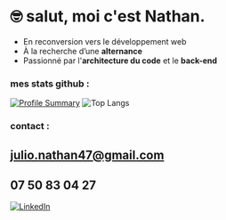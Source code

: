 # 🤓 salut, moi c'est Nathan. # 

- En reconversion vers le développement web  
- À la recherche d’une **alternance**  
- Passionné par l'**architecture du code** et le **back-end**

### mes stats github :
[![Profile Summary](https://github-profile-summary-cards.vercel.app/api/cards/profile-details?username=nathkeuss&theme=tokyonight)](https://github.com/nathkeuss)
![Top Langs](https://github-readme-stats.vercel.app/api/top-langs/?username=nathkeuss&layout=compact&theme=tokyonight)

### contact :
## julio.nathan47@gmail.com  
##  07 50 83 04 27  

[![LinkedIn](https://img.shields.io/badge/-LinkedIn-blue?style=flat-square&logo=linkedin&logoColor=white)](https://www.linkedin.com/in/nathan-julio)

